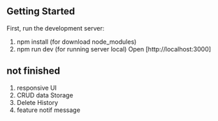 ## Getting Started

First, run the development server:
1. npm install (for download node_modules)
2. npm run dev (for running server local)
Open [http://localhost:3000]

## not finished
1. responsive UI
2. CRUD data Storage
3. Delete History
4. feature notif message
